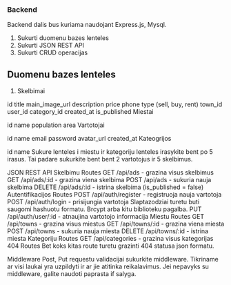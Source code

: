 ### Backend

Backend dalis bus kuriama naudojant Express.js, Mysql.

1. Sukurti duomenu bazes lenteles
2. Sukurti JSON REST API
3. Sukurti CRUD operacijas

## Duomenu bazes lenteles

1. Skelbimai

id
title
main_image_url
description
price
phone
type (sell, buy, rent)
town_id
user_id
category_id
created_at
is_published
Miestai

id
name
population
area
Vartotojai

id
name
email
password
avatar_url
created_at
Kateogrijos

id
name
Sukure lenteles i miestu ir kategoriju lenteles irasykite bent po 5 irasus. Tai padare sukurkite bent bent 2 vartotojus ir 5 skelbimus.

JSON REST API
Skelbimu Routes
GET /api/ads - grazina visus skelbimus
GET /api/ads/:id - grazina viena skelbima
POST /api/ads - sukuria nauja skelbima
DELETE /api/ads/:id - istrina skelbima (is_published = false)
Autentifikacijos Routes
POST /api/auth/register - registruoja nauja vartotoja
POST /api/auth/login - prisijungia vartotoja Slaptazodziai turetu buti saugomi hashuotu formatu. Brcypt arba kitu biblioteku pagalba.
PUT /api/auth/user/:id - atnaujina vartotojo informacija
Miestu Routes
GET /api/towns - grazina visus miestus
GET /api/towns/:id - grazina viena miesta
POST /api/towns - sukuria nauja miesta
DELETE /api/towns/:id - istrina miesta
Kategoriju Routes
GET /api/categories - grazina visus kategorijas
404 Routes
Bet koks kitas route turetu grazinti 404 statusa json formatu.

Middleware
Post, Put requestu validacijai sukurkite middleware. Tikriname ar visi laukai yra uzpildyti ir ar jie atitinka reikalavimus. Jei nepavyks su middleware, galite naudoti paprasta if salyga.
